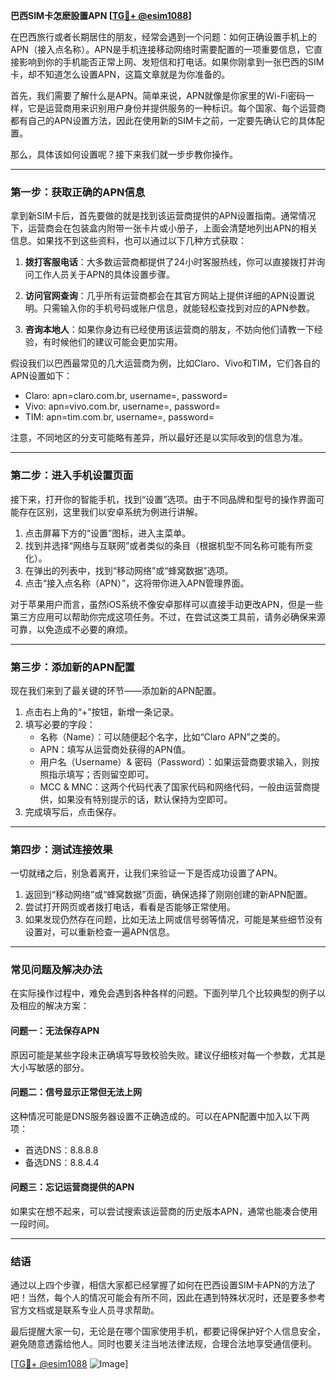 **巴西SIM卡怎麽設置APN [[TG💪+ @esim1088](https://t.me/s/esim1088)]**

在巴西旅行或者长期居住的朋友，经常会遇到一个问题：如何正确设置手机上的APN（接入点名称）。APN是手机连接移动网络时需要配置的一项重要信息，它直接影响到你的手机能否正常上网、发短信和打电话。如果你刚拿到一张巴西的SIM卡，却不知道怎么设置APN，这篇文章就是为你准备的。

首先，我们需要了解什么是APN。简单来说，APN就像是你家里的Wi-Fi密码一样，它是运营商用来识别用户身份并提供服务的一种标识。每个国家、每个运营商都有自己的APN设置方法，因此在使用新的SIM卡之前，一定要先确认它的具体配置。

那么，具体该如何设置呢？接下来我们就一步步教你操作。

---

### **第一步：获取正确的APN信息**

拿到新SIM卡后，首先要做的就是找到该运营商提供的APN设置指南。通常情况下，运营商会在包装盒内附带一张卡片或小册子，上面会清楚地列出APN的相关信息。如果找不到这些资料，也可以通过以下几种方式获取：

1. **拨打客服电话**：大多数运营商都提供了24小时客服热线，你可以直接拨打并询问工作人员关于APN的具体设置步骤。
   
2. **访问官网查询**：几乎所有运营商都会在其官方网站上提供详细的APN设置说明。只需输入你的手机号码或账户信息，就能轻松查找到对应的APN参数。

3. **咨询本地人**：如果你身边有已经使用该运营商的朋友，不妨向他们请教一下经验，有时候他们的建议可能会更加实用。

假设我们以巴西最常见的几大运营商为例，比如Claro、Vivo和TIM，它们各自的APN设置如下：

- Claro: apn=claro.com.br, username=, password=
- Vivo: apn=vivo.com.br, username=, password=
- TIM: apn=tim.com.br, username=, password=

注意，不同地区的分支可能略有差异，所以最好还是以实际收到的信息为准。

---

### **第二步：进入手机设置页面**

接下来，打开你的智能手机，找到“设置”选项。由于不同品牌和型号的操作界面可能存在区别，这里我们以安卓系统为例进行讲解。

1. 点击屏幕下方的“设置”图标，进入主菜单。
2. 找到并选择“网络与互联网”或者类似的条目（根据机型不同名称可能有所变化）。
3. 在弹出的列表中，找到“移动网络”或“蜂窝数据”选项。
4. 点击“接入点名称（APN）”，这将带你进入APN管理界面。

对于苹果用户而言，虽然iOS系统不像安卓那样可以直接手动更改APN，但是一些第三方应用可以帮助你完成这项任务。不过，在尝试这类工具前，请务必确保来源可靠，以免造成不必要的麻烦。

---

### **第三步：添加新的APN配置**

现在我们来到了最关键的环节——添加新的APN配置。

1. 点击右上角的“+”按钮，新增一条记录。
2. 填写必要的字段：
   - 名称（Name）：可以随便起个名字，比如“Claro APN”之类的。
   - APN：填写从运营商处获得的APN值。
   - 用户名（Username）& 密码（Password）：如果运营商要求输入，则按照指示填写；否则留空即可。
   - MCC & MNC：这两个代码代表了国家代码和网络代码，一般由运营商提供，如果没有特别提示的话，默认保持为空即可。
3. 完成填写后，点击保存。

---

### **第四步：测试连接效果**

一切就绪之后，别急着离开，让我们来验证一下是否成功设置了APN。

1. 返回到“移动网络”或“蜂窝数据”页面，确保选择了刚刚创建的新APN配置。
2. 尝试打开网页或者拨打电话，看看是否能够正常使用。
3. 如果发现仍然存在问题，比如无法上网或信号弱等情况，可能是某些细节没有设置对，可以重新检查一遍APN信息。

---

### **常见问题及解决办法**

在实际操作过程中，难免会遇到各种各样的问题。下面列举几个比较典型的例子以及相应的解决方案：

#### **问题一：无法保存APN**
原因可能是某些字段未正确填写导致校验失败。建议仔细核对每一个参数，尤其是大小写敏感的部分。

#### **问题二：信号显示正常但无法上网**
这种情况可能是DNS服务器设置不正确造成的。可以在APN配置中加入以下两项：
- 首选DNS：8.8.8.8
- 备选DNS：8.8.4.4

#### **问题三：忘记运营商提供的APN**
如果实在想不起来，可以尝试搜索该运营商的历史版本APN，通常也能凑合使用一段时间。

---

### **结语**

通过以上四个步骤，相信大家都已经掌握了如何在巴西设置SIM卡APN的方法了吧！当然，每个人的情况可能会有所不同，因此在遇到特殊状况时，还是要多参考官方文档或是联系专业人员寻求帮助。

最后提醒大家一句，无论是在哪个国家使用手机，都要记得保护好个人信息安全，避免随意透露给他人。同时也要关注当地法律法规，合理合法地享受通信便利。

[[TG💪+ @esim1088](https://t.me/s/esim1088) ![Image](https://i.postimg.cc/4NQfJmqS/Snipaste-2025-05-13-00-14-12.png)]